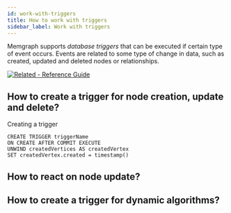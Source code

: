 ```yaml
---
id: work-with-triggers
title: How to work with triggers
sidebar_label: Work with triggers
---
```


Memgraph supports *database triggers* that can be executed if certain type of event occurs. Events are related to some type of change in data, such as created, updated and deleted nodes or relationships. 

[![Related - Reference Guide](https://img.shields.io/static/v1?label=Related&message=Reference%20Guide&color=yellow&style=for-the-badge)](/reference-guide/triggers.md) 


## How to create a trigger for node creation, update and delete?
Creating a trigger 
```
CREATE TRIGGER triggerName
ON CREATE AFTER COMMIT EXECUTE
UNWIND createdVertices AS createdVertex
SET createdVertex.created = timestamp()
```








## How to react on node update? 



## How to create a trigger for dynamic algorithms? 